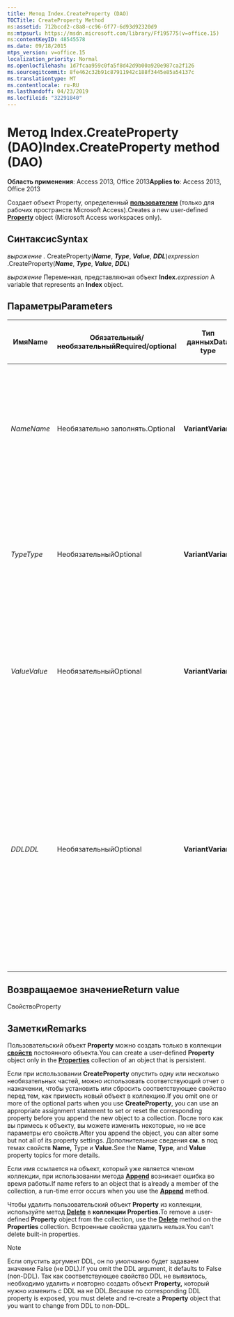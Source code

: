 ```yaml
---
title: Метод Index.CreateProperty (DAO)
TOCTitle: CreateProperty Method
ms:assetid: 712bccd2-c8a8-cc96-6f77-6d93d92320d9
ms:mtpsurl: https://msdn.microsoft.com/library/Ff195775(v=office.15)
ms:contentKeyID: 48545578
ms.date: 09/18/2015
mtps_version: v=office.15
localization_priority: Normal
ms.openlocfilehash: 1d7fcaa959c0fa5f8d42d9b00a920e987ca2f126
ms.sourcegitcommit: 8fe462c32b91c87911942c188f3445e85a54137c
ms.translationtype: MT
ms.contentlocale: ru-RU
ms.lasthandoff: 04/23/2019
ms.locfileid: "32291840"
---
```

# <a name="indexcreateproperty-method-dao"></a><span data-ttu-id="8df54-102">Метод Index.CreateProperty (DAO)</span><span class="sxs-lookup"><span data-stu-id="8df54-102">Index.CreateProperty method (DAO)</span></span>

<span data-ttu-id="8df54-103">**Область применения**: Access 2013, Office 2013</span><span class="sxs-lookup"><span data-stu-id="8df54-103">**Applies to**: Access 2013, Office 2013</span></span>

<span data-ttu-id="8df54-104">Создает объект Property, определенный **[пользователем](property-object-dao.md)** (только для рабочих пространств Microsoft Access).</span><span class="sxs-lookup"><span data-stu-id="8df54-104">Creates a new user-defined **[Property](property-object-dao.md)** object (Microsoft Access workspaces only).</span></span>

## <a name="syntax"></a><span data-ttu-id="8df54-105">Синтаксис</span><span class="sxs-lookup"><span data-stu-id="8df54-105">Syntax</span></span>

<span data-ttu-id="8df54-106">*выражение .* CreateProperty(***Name***, ***Type***, ***Value***, ***DDL***)</span><span class="sxs-lookup"><span data-stu-id="8df54-106">*expression* .CreateProperty(***Name***, ***Type***, ***Value***, ***DDL***)</span></span>

<span data-ttu-id="8df54-107">*выражение* Переменная, представляюная объект **Index.**</span><span class="sxs-lookup"><span data-stu-id="8df54-107">*expression* A variable that represents an **Index** object.</span></span>

## <a name="parameters"></a><span data-ttu-id="8df54-108">Параметры</span><span class="sxs-lookup"><span data-stu-id="8df54-108">Parameters</span></span>

<table>
<colgroup>
<col style="width: 25%" />
<col style="width: 25%" />
<col style="width: 25%" />
<col style="width: 25%" />
</colgroup>
<thead>
<tr class="header">
<th><p><span data-ttu-id="8df54-109">Имя</span><span class="sxs-lookup"><span data-stu-id="8df54-109">Name</span></span></p></th>
<th><p><span data-ttu-id="8df54-110">Обязательный/необязательный</span><span class="sxs-lookup"><span data-stu-id="8df54-110">Required/optional</span></span></p></th>
<th><p><span data-ttu-id="8df54-111">Тип данных</span><span class="sxs-lookup"><span data-stu-id="8df54-111">Data type</span></span></p></th>
<th><p><span data-ttu-id="8df54-112">Описание</span><span class="sxs-lookup"><span data-stu-id="8df54-112">Description</span></span></p></th>
</tr>
</thead>
<tbody>
<tr class="odd">
<td><p><span data-ttu-id="8df54-113"><em>Name</em></span><span class="sxs-lookup"><span data-stu-id="8df54-113"><em>Name</em></span></span></p></td>
<td><p><span data-ttu-id="8df54-114">Необязательно заполнять.</span><span class="sxs-lookup"><span data-stu-id="8df54-114">Optional</span></span></p></td>
<td><p><span data-ttu-id="8df54-115"><strong>Variant</strong></span><span class="sxs-lookup"><span data-stu-id="8df54-115"><strong>Variant</strong></span></span></p></td>
<td><p><span data-ttu-id="8df54-116"><strong>Строка,</strong> однозначно именовав новый <strong>объект Property.</strong></span><span class="sxs-lookup"><span data-stu-id="8df54-116">A <strong>String</strong> that uniquely names the new <strong>Property</strong> object.</span></span> <span data-ttu-id="8df54-117">Сведения о <strong>допустимом</strong> имени свойства см. в свойстве <strong>Name.</strong></span><span class="sxs-lookup"><span data-stu-id="8df54-117">See the <strong>Name</strong> property for details on valid <strong>Property</strong> names.</span></span></p></td>
</tr>
<tr class="even">
<td><p><span data-ttu-id="8df54-118"><em>Type</em></span><span class="sxs-lookup"><span data-stu-id="8df54-118"><em>Type</em></span></span></p></td>
<td><p><span data-ttu-id="8df54-119">Необязательный</span><span class="sxs-lookup"><span data-stu-id="8df54-119">Optional</span></span></p></td>
<td><p><span data-ttu-id="8df54-120"><strong>Variant</strong></span><span class="sxs-lookup"><span data-stu-id="8df54-120"><strong>Variant</strong></span></span></p></td>
<td><p><span data-ttu-id="8df54-121">Константа, которая определяет тип данных нового объекта <strong>Property.</strong></span><span class="sxs-lookup"><span data-stu-id="8df54-121">A constant that defines the data type of the new <strong>Property</strong> object.</span></span> <span data-ttu-id="8df54-122">Допустимые типы данных см. в свойстве <strong><a href="field-type-property-dao.md">Type</a></strong>.</span><span class="sxs-lookup"><span data-stu-id="8df54-122">See the <strong><a href="field-type-property-dao.md">Type</a></strong> property for valid data types.</span></span></p></td>
</tr>
<tr class="odd">
<td><p><span data-ttu-id="8df54-123"><em>Value</em></span><span class="sxs-lookup"><span data-stu-id="8df54-123"><em>Value</em></span></span></p></td>
<td><p><span data-ttu-id="8df54-124">Необязательный</span><span class="sxs-lookup"><span data-stu-id="8df54-124">Optional</span></span></p></td>
<td><p><span data-ttu-id="8df54-125"><strong>Variant</strong></span><span class="sxs-lookup"><span data-stu-id="8df54-125"><strong>Variant</strong></span></span></p></td>
<td><p><span data-ttu-id="8df54-126"><strong>Вариант,</strong> содержащий начальное значение свойства.</span><span class="sxs-lookup"><span data-stu-id="8df54-126">A <strong>Variant</strong> containing the initial property value.</span></span> <span data-ttu-id="8df54-127">Подробные <strong><a href="field-value-property-dao.md">сведения см.</a></strong> в свойстве Value.</span><span class="sxs-lookup"><span data-stu-id="8df54-127">See the <strong><a href="field-value-property-dao.md">Value</a></strong> property for details.</span></span></p></td>
</tr>
<tr class="even">
<td><p><span data-ttu-id="8df54-128"><em>DDL</em></span><span class="sxs-lookup"><span data-stu-id="8df54-128"><em>DDL</em></span></span></p></td>
<td><p><span data-ttu-id="8df54-129">Необязательный</span><span class="sxs-lookup"><span data-stu-id="8df54-129">Optional</span></span></p></td>
<td><p><span data-ttu-id="8df54-130"><strong>Variant</strong></span><span class="sxs-lookup"><span data-stu-id="8df54-130"><strong>Variant</strong></span></span></p></td>
<td><p><span data-ttu-id="8df54-131">Variant <strong></strong> (<strong>Boolean</strong> subtype), который указывает, является ли <strong>свойство</strong> объектом DDL.</span><span class="sxs-lookup"><span data-stu-id="8df54-131">A <strong>Variant</strong> (<strong>Boolean</strong> subtype) that indicates whether or not the <strong>Property</strong> is a DDL object.</span></span> <span data-ttu-id="8df54-132">Значение по умолчанию - <strong>false</strong>.</span><span class="sxs-lookup"><span data-stu-id="8df54-132">The default is <strong>False</strong>.</span></span> <span data-ttu-id="8df54-133">Если DDL <strong>имеет</strong>true, пользователи не могут изменить или удалить этот объект <strong>Property,</strong> если у них нет разрешения <strong>dbSecWriteDef.</strong></span><span class="sxs-lookup"><span data-stu-id="8df54-133">If DDL is <strong>True</strong>, users can't change or delete this <strong>Property</strong> object unless they have <strong>dbSecWriteDef</strong> permission.</span></span></p></td>
</tr>
</tbody>
</table>


## <a name="return-value"></a><span data-ttu-id="8df54-134">Возвращаемое значение</span><span class="sxs-lookup"><span data-stu-id="8df54-134">Return value</span></span>

<span data-ttu-id="8df54-135">Свойство</span><span class="sxs-lookup"><span data-stu-id="8df54-135">Property</span></span>

## <a name="remarks"></a><span data-ttu-id="8df54-136">Заметки</span><span class="sxs-lookup"><span data-stu-id="8df54-136">Remarks</span></span>

<span data-ttu-id="8df54-137">Пользовательский объект **Property** можно создать только в коллекции **[свойств](properties-collection-dao.md)** постоянного объекта.</span><span class="sxs-lookup"><span data-stu-id="8df54-137">You can create a user-defined **Property** object only in the **[Properties](properties-collection-dao.md)** collection of an object that is persistent.</span></span>

<span data-ttu-id="8df54-138">Если при использовании **CreateProperty** опустить одну или несколько необязательных частей, можно использовать соответствующий отчет о назначении, чтобы установить или сбросить соответствующее свойство перед тем, как приместь новый объект в коллекцию.</span><span class="sxs-lookup"><span data-stu-id="8df54-138">If you omit one or more of the optional parts when you use **CreateProperty**, you can use an appropriate assignment statement to set or reset the corresponding property before you append the new object to a collection.</span></span> <span data-ttu-id="8df54-139">После того как вы примесь к объекту, вы можете изменить некоторые, но не все параметры его свойств.</span><span class="sxs-lookup"><span data-stu-id="8df54-139">After you append the object, you can alter some but not all of its property settings.</span></span> <span data-ttu-id="8df54-140">Дополнительные сведения **см.** в под темах свойств **Name,** Type и **Value.**</span><span class="sxs-lookup"><span data-stu-id="8df54-140">See the **Name**, **Type**, and **Value** property topics for more details.</span></span>

<span data-ttu-id="8df54-141">Если имя ссылается на объект, который уже является членом коллекции, при использовании метода **[Append](fields-append-method-dao.md)** возникает ошибка во время работы.</span><span class="sxs-lookup"><span data-stu-id="8df54-141">If name refers to an object that is already a member of the collection, a run-time error occurs when you use the **[Append](fields-append-method-dao.md)** method.</span></span>

<span data-ttu-id="8df54-142">Чтобы удалить пользовательский объект **Property** из коллекции, используйте метод **[Delete](fields-delete-method-dao.md)** в **коллекции Properties.**</span><span class="sxs-lookup"><span data-stu-id="8df54-142">To remove a user-defined **Property** object from the collection, use the **[Delete](fields-delete-method-dao.md)** method on the **Properties** collection.</span></span> <span data-ttu-id="8df54-143">Встроенные свойства удалить нельзя.</span><span class="sxs-lookup"><span data-stu-id="8df54-143">You can't delete built-in properties.</span></span>

> [!NOTE]
> <span data-ttu-id="8df54-144">Если опустить аргумент DDL, он по умолчанию будет задаваем значение False (не DDL).</span><span class="sxs-lookup"><span data-stu-id="8df54-144">If you omit the DDL argument, it defaults to False (non-DDL).</span></span> <span data-ttu-id="8df54-145">Так как соответствующее свойство DDL не выявилось, необходимо удалить и повторно создать объект **Property,** который нужно изменить с DDL на не DDL.</span><span class="sxs-lookup"><span data-stu-id="8df54-145">Because no corresponding DDL property is exposed, you must delete and re-create a **Property** object that you want to change from DDL to non-DDL.</span></span>


